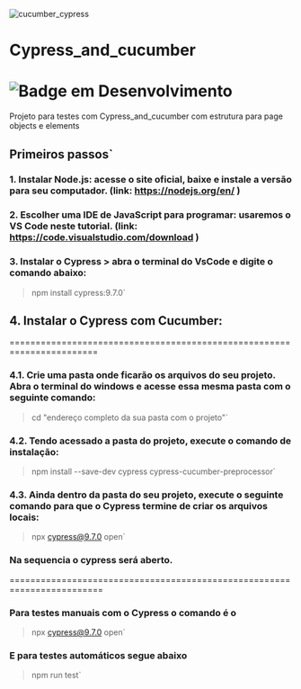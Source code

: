 ![cucumber_cypress](https://user-images.githubusercontent.com/33332202/174456496-cce8d134-c309-4a69-af0c-d98714f05d97.jpg)

# Cypress_and_cucumber  
![Badge em Desenvolvimento](http://img.shields.io/static/v1?label=STATUS&message=EM%20CONCLUÍDO&color=GREEN&style=for-the-badge)
=======================================================================

Projeto para testes com Cypress_and_cucumber com estrutura para page objects e elements

## Primeiros passos`
### 1.	Instalar Node.js: acesse o site oficial, baixe e instale a versão para seu computador. (link: https://nodejs.org/en/ )
### 2.	Escolher uma IDE de JavaScript para programar: usaremos o VS Code neste tutorial. (link: https://code.visualstudio.com/download )
### 3.	Instalar o Cypress > abra o terminal do VsCode e digite o comando abaixo:
> npm install cypress:9.7.0`

## 4. Instalar o Cypress com Cucumber:
=======================================================================

### 4.1. Crie uma pasta onde ficarão os arquivos do seu projeto. Abra o terminal do windows e acesse essa mesma pasta com o seguinte comando:
> cd "endereço completo da sua pasta com o projeto"`
 
### 4.2. Tendo acessado a pasta do projeto, execute o comando de instalação:
> npm install --save-dev cypress cypress-cucumber-preprocessor`
 
### 4.3. Ainda dentro da pasta do seu projeto, execute o seguinte comando para que o Cypress termine de criar os arquivos locais:
> npx cypress@9.7.0 open`

### Na sequencia o cypress será aberto.

========================================================================

### Para testes manuais com o Cypress o comando é o 
>  npx cypress@9.7.0 open`

### E para testes automáticos segue abaixo
> npm run test`


